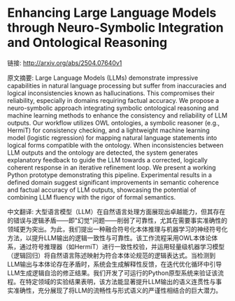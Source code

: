 # Enhancing Large Language Models through Neuro-Symbolic Integration and Ontological Reasoning

链接: http://arxiv.org/abs/2504.07640v1

原文摘要:
Large Language Models (LLMs) demonstrate impressive capabilities in natural
language processing but suffer from inaccuracies and logical inconsistencies
known as hallucinations. This compromises their reliability, especially in
domains requiring factual accuracy. We propose a neuro-symbolic approach
integrating symbolic ontological reasoning and machine learning methods to
enhance the consistency and reliability of LLM outputs. Our workflow utilizes
OWL ontologies, a symbolic reasoner (e.g., HermiT) for consistency checking,
and a lightweight machine learning model (logistic regression) for mapping
natural language statements into logical forms compatible with the ontology.
When inconsistencies between LLM outputs and the ontology are detected, the
system generates explanatory feedback to guide the LLM towards a corrected,
logically coherent response in an iterative refinement loop. We present a
working Python prototype demonstrating this pipeline. Experimental results in a
defined domain suggest significant improvements in semantic coherence and
factual accuracy of LLM outputs, showcasing the potential of combining LLM
fluency with the rigor of formal semantics.

中文翻译:
大型语言模型（LLM）在自然语言处理方面展现出卓越能力，但其存在的错误与逻辑矛盾——即"幻觉"问题——削弱了可靠性，尤其在需要事实准确性的领域更为突出。为此，我们提出一种融合符号化本体推理与机器学习的神经符号化方法，以提升LLM输出的逻辑一致性与可靠性。该工作流程采用OWL本体论体系，通过符号推理器（如HermiT）进行一致性校验，并运用轻量级机器学习模型（逻辑回归）将自然语言陈述映射为符合本体论规范的逻辑表达式。当检测到LLM输出与本体论存在矛盾时，系统会生成解释性反馈，在迭代优化循环中引导LLM生成逻辑自洽的修正结果。我们开发了可运行的Python原型系统来验证该流程。在特定领域的实验结果表明，该方法能显著提升LLM输出的语义连贯性与事实准确性，充分展现了将LLM的流畅性与形式语义的严谨性相结合的巨大潜力。
